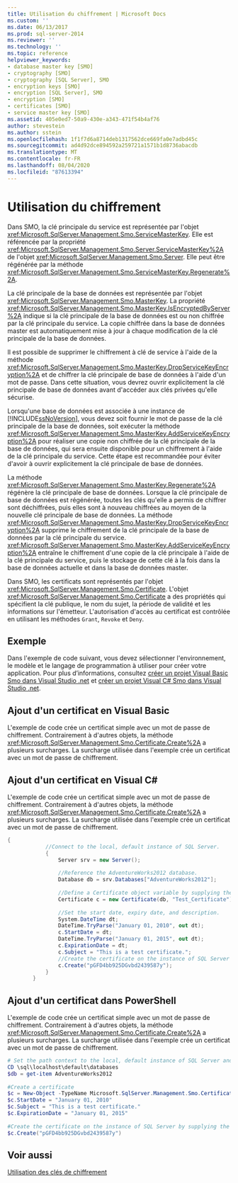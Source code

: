 ```yaml
---
title: Utilisation du chiffrement | Microsoft Docs
ms.custom: ''
ms.date: 06/13/2017
ms.prod: sql-server-2014
ms.reviewer: ''
ms.technology: ''
ms.topic: reference
helpviewer_keywords:
- database master key [SMO]
- cryptography [SMO]
- cryptography [SQL Server], SMO
- encryption keys [SMO]
- encryption [SQL Server], SMO
- encryption [SMO]
- certificates [SMO]
- service master key [SMO]
ms.assetid: 405e0ed7-50a9-430e-a343-471f54b4af76
author: stevestein
ms.author: sstein
ms.openlocfilehash: 1f1f7d6a8714deb1317562dce669fa0e7adbd45c
ms.sourcegitcommit: ad4d92dce894592a259721a1571b1d8736abacdb
ms.translationtype: MT
ms.contentlocale: fr-FR
ms.lasthandoff: 08/04/2020
ms.locfileid: "87613394"
---
```

# <a name="using-encryption"></a>Utilisation du chiffrement
  Dans SMO, la clé principale du service est représentée par l'objet <xref:Microsoft.SqlServer.Management.Smo.ServiceMasterKey>. Elle est référencée par la propriété <xref:Microsoft.SqlServer.Management.Smo.Server.ServiceMasterKey%2A> de l'objet <xref:Microsoft.SqlServer.Management.Smo.Server>. Elle peut être régénérée par la méthode <xref:Microsoft.SqlServer.Management.Smo.ServiceMasterKey.Regenerate%2A>.  
  
 La clé principale de la base de données est représentée par l'objet <xref:Microsoft.SqlServer.Management.Smo.MasterKey>. La propriété <xref:Microsoft.SqlServer.Management.Smo.MasterKey.IsEncryptedByServer%2A> indique si la clé principale de la base de données est ou non chiffrée par la clé principale du service. La copie chiffrée dans la base de données master est automatiquement mise à jour à chaque modification de la clé principale de la base de données.  
  
 Il est possible de supprimer le chiffrement à clé de service à l'aide de la méthode <xref:Microsoft.SqlServer.Management.Smo.MasterKey.DropServiceKeyEncryption%2A> et de chiffrer la clé principale de base de données à l'aide d'un mot de passe. Dans cette situation, vous devrez ouvrir explicitement la clé principale de base de données avant d'accéder aux clés privées qu'elle sécurise.  
  
 Lorsqu'une base de données est associée à une instance de [!INCLUDE[ssNoVersion](../../../includes/ssnoversion-md.md)], vous devez soit fournir le mot de passe de la clé principale de la base de données, soit exécuter la méthode <xref:Microsoft.SqlServer.Management.Smo.MasterKey.AddServiceKeyEncryption%2A> pour réaliser une copie non chiffrée de la clé principale de la base de données, qui sera ensuite disponible pour un chiffrement à l'aide de la clé principale du service. Cette étape est recommandée pour éviter d'avoir à ouvrir explicitement la clé principale de base de données.  
  
 La méthode <xref:Microsoft.SqlServer.Management.Smo.MasterKey.Regenerate%2A> régénère la clé principale de base de données. Lorsque la clé principale de base de données est régénérée, toutes les clés qu'elle a permis de chiffrer sont déchiffrées, puis elles sont à nouveau chiffrées au moyen de la nouvelle clé principale de base de données. La méthode <xref:Microsoft.SqlServer.Management.Smo.MasterKey.DropServiceKeyEncryption%2A> supprime le chiffrement de la clé principale de la base de données par la clé principale du service. <xref:Microsoft.SqlServer.Management.Smo.MasterKey.AddServiceKeyEncryption%2A> entraîne le chiffrement d'une copie de la clé principale à l'aide de la clé principale du service, puis le stockage de cette clé à la fois dans la base de données actuelle et dans la base de données master.  
  
 Dans SMO, les certificats sont représentés par l'objet <xref:Microsoft.SqlServer.Management.Smo.Certificate>. L'objet <xref:Microsoft.SqlServer.Management.Smo.Certificate> a des propriétés qui spécifient la clé publique, le nom du sujet, la période de validité et les informations sur l'émetteur. L'autorisation d'accès au certificat est contrôlée en utilisant les méthodes `Grant`, `Revoke` et `Deny`.  
  
## <a name="example"></a>Exemple  
 Dans l'exemple de code suivant, vous devez sélectionner l'environnement, le modèle et le langage de programmation à utiliser pour créer votre application. Pour plus d’informations, consultez [créer un projet Visual Basic Smo dans Visual Studio .net](../../../database-engine/dev-guide/create-a-visual-basic-smo-project-in-visual-studio-net.md) et [créer un projet Visual C&#35; Smo dans Visual Studio .net](../how-to-create-a-visual-csharp-smo-project-in-visual-studio-net.md).  
  
## <a name="adding-a-certificate-in-visual-basic"></a>Ajout d'un certificat en Visual Basic  
 L'exemple de code crée un certificat simple avec un mot de passe de chiffrement. Contrairement à d'autres objets, la méthode <xref:Microsoft.SqlServer.Management.Smo.Certificate.Create%2A> a plusieurs surcharges. La surcharge utilisée dans l'exemple crée un certificat avec un mot de passe de chiffrement.  
  
<!-- TODO: review snippet reference  [!CODE [SMO How to#SMO_VBCertificate1](SMO How to#SMO_VBCertificate1)]  -->  
  
## <a name="adding-a-certificate-in-visual-c"></a>Ajout d'un certificat en Visual C#  
 L'exemple de code crée un certificat simple avec un mot de passe de chiffrement. Contrairement à d'autres objets, la méthode <xref:Microsoft.SqlServer.Management.Smo.Certificate.Create%2A> a plusieurs surcharges. La surcharge utilisée dans l'exemple crée un certificat avec un mot de passe de chiffrement.  
  
```csharp
{  
            //Connect to the local, default instance of SQL Server.   
            {  
                Server srv = new Server();  
  
                //Reference the AdventureWorks2012 database.   
                Database db = srv.Databases["AdventureWorks2012"];  
  
                //Define a Certificate object variable by supplying the parent database and name in the constructor.   
                Certificate c = new Certificate(db, "Test_Certificate");  
  
                //Set the start date, expiry date, and description.   
                System.DateTime dt;  
                DateTime.TryParse("January 01, 2010", out dt);  
                c.StartDate = dt;  
                DateTime.TryParse("January 01, 2015", out dt);  
                c.ExpirationDate = dt;  
                c.Subject = "This is a test certificate.";  
                //Create the certificate on the instance of SQL Server by supplying the certificate password argument.   
                c.Create("pGFD4bb925DGvbd2439587y");  
            }  
        }   
```  
  
## <a name="adding-a-certificate-in-powershell"></a>Ajout d'un certificat dans PowerShell  
 L'exemple de code crée un certificat simple avec un mot de passe de chiffrement. Contrairement à d'autres objets, la méthode <xref:Microsoft.SqlServer.Management.Smo.Certificate.Create%2A> a plusieurs surcharges. La surcharge utilisée dans l'exemple crée un certificat avec un mot de passe de chiffrement.  
  
```powershell
# Set the path context to the local, default instance of SQL Server and get a reference to AdventureWorks2012  
CD \sql\localhost\default\databases  
$db = get-item AdventureWorks2012  
  
#Create a certificate
$c = New-Object -TypeName Microsoft.SqlServer.Management.Smo.Certificate -ArgumentList $db, "Test_Certificate"  
$c.StartDate = "January 01, 2010"  
$c.Subject = "This is a test certificate."  
$c.ExpirationDate = "January 01, 2015"  
  
#Create the certificate on the instance of SQL Server by supplying the certificate password argument.  
$c.Create("pGFD4bb925DGvbd2439587y")
```  
  
## <a name="see-also"></a>Voir aussi  
 [Utilisation des clés de chiffrement](using-encryption.md)  
